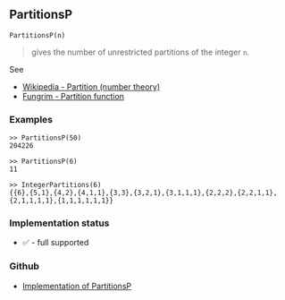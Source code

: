 ## PartitionsP

```
PartitionsP(n)
```

> gives the number of unrestricted partitions of the integer `n`.


See
* [Wikipedia - Partition (number theory)](https://en.wikipedia.org/wiki/Partition_(number_theory))
* [Fungrim - Partition function](http://fungrim.org/topic/Partition_function/)

### Examples

```
>> PartitionsP(50)
204226

>> PartitionsP(6)
11

>> IntegerPartitions(6)
{{6},{5,1},{4,2},{4,1,1},{3,3},{3,2,1},{3,1,1,1},{2,2,2},{2,2,1,1},{2,1,1,1,1},{1,1,1,1,1,1}}
```
 






### Implementation status

* &#x2705; - full supported

### Github

* [Implementation of PartitionsP](https://github.com/axkr/symja_android_library/blob/master/symja_android_library/matheclipse-core/src/main/java/org/matheclipse/core/builtin/NumberTheory.java#L4350) 
